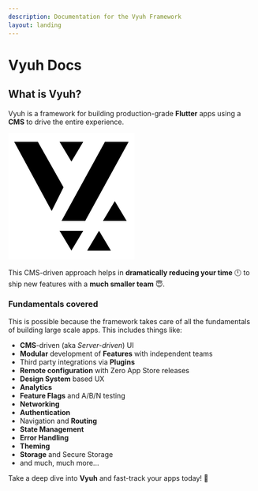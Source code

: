 ```yaml
---
description: Documentation for the Vyuh Framework
layout: landing
---
```


# Vyuh Docs

## What is Vyuh?

Vyuh is a framework for building production-grade **Flutter** apps using a **CMS** to drive the entire experience.

![](<.gitbook/assets/logo light.png>)

This CMS-driven approach helps in **dramatically reducing your time** 🕛 to ship new features with a **much smaller team** 😇.

### Fundamentals covered <a href="#fundamentals-covered" id="fundamentals-covered"></a>

This is possible because the framework takes care of all the fundamentals of building large scale apps. This includes things like:

* **CMS**-driven (aka _Server-driven_) UI
* **Modular** development of **Features** with independent teams
* Third party integrations via **Plugins**
* **Remote configuration** with Zero App Store releases
* **Design System** based UX
* **Analytics**
* **Feature Flags** and A/B/N testing
* **Networking**
* **Authentication**
* Navigation and **Routing**
* **State Management**
* **Error Handling**
* **Theming**
* **Storage** and Secure Storage
* and much, much more...

Take a deep dive into **Vyuh** and fast-track your apps today! 🚀
